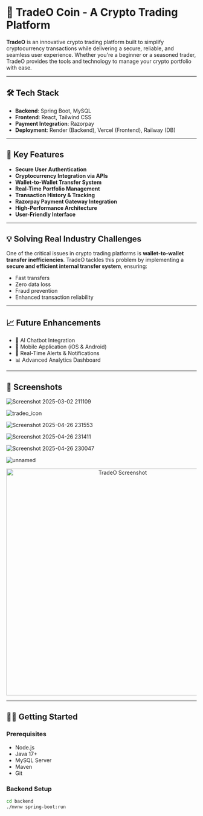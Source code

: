 # 🚀 TradeO Coin - A Crypto Trading Platform

**TradeO** is an innovative crypto trading platform built to simplify cryptocurrency transactions while delivering a secure, reliable, and seamless user experience. Whether you're a beginner or a seasoned trader, TradeO provides the tools and technology to manage your crypto portfolio with ease.

---

## 🛠️ Tech Stack

- **Backend**: Spring Boot, MySQL  
- **Frontend**: React, Tailwind CSS  
- **Payment Integration**: Razorpay  
- **Deployment**: Render (Backend), Vercel (Frontend), Railway (DB)

---

## 🔐 Key Features

- **Secure User Authentication**
- **Cryptocurrency Integration via APIs**
- **Wallet-to-Wallet Transfer System**
- **Real-Time Portfolio Management**
- **Transaction History & Tracking**
- **Razorpay Payment Gateway Integration**
- **High-Performance Architecture**
- **User-Friendly Interface**

---

## 💡 Solving Real Industry Challenges

One of the critical issues in crypto trading platforms is **wallet-to-wallet transfer inefficiencies**. TradeO tackles this problem by implementing a **secure and efficient internal transfer system**, ensuring:

- Fast transfers  
- Zero data loss  
- Fraud prevention  
- Enhanced transaction reliability

---

## 📈 Future Enhancements

- 🤖 AI Chatbot Integration  
- 📱 Mobile Application (iOS & Android)  
- 🔔 Real-Time Alerts & Notifications  
- 📊 Advanced Analytics Dashboard  

---


## 📸 Screenshots
![Screenshot 2025-03-02 211109](https://github.com/user-attachments/assets/a7b50b8f-aa1f-477e-9f16-48762259753c)

![tradeo_icon](https://github.com/user-attachments/assets/02d2f586-c386-4418-b8ea-4946d63202f6)

![Screenshot 2025-04-26 231553](https://github.com/user-attachments/assets/f245bf8e-3155-40d4-81ba-4687b8e66ae9)

![Screenshot 2025-04-26 231411](https://github.com/user-attachments/assets/f5b62509-a70b-45b0-a3d1-32a4afe3af1d)

![Screenshot 2025-04-26 230047](https://github.com/user-attachments/assets/41e9e79e-fa20-4d7f-bda0-f6ff09408f9b)

![unnamed](https://github.com/user-attachments/assets/b2f2869d-82a5-4864-934e-737c50ff8130)
<p align="center">
  <img src="https://github.com/user-attachments/assets/b2f2869d-82a5-4864-934e-737c50ff8130" alt="TradeO Screenshot" width="600"/>
</p>


---

## 🧑‍💻 Getting Started

### Prerequisites

- Node.js
- Java 17+
- MySQL Server
- Maven
- Git

### Backend Setup

```bash
cd backend
./mvnw spring-boot:run
